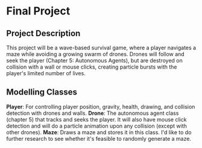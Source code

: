 # Final Project

## Project Description
This project will be a wave-based survival game, where a player navigates a maze while avoiding a growing swarm of drones. Drones will follow and seek the player (Chapter 5: Autonomous Agents), but are destroyed on collision with a wall or mouse clicks, creating particle bursts with the player's limited number of lives.

## Modelling Classes
**Player**: For controlling player position, gravity, health, drawing, and collision detection with drones and walls.
**Drone**: The autonomous agent class (chapter 5) that tracks and seeks the player. It will also have mouse click detection and will do a particle animation upon any collision (except with other drones).
**Maze**: Draws a maze and stores it in this class. I'd like to do further research to see whether it's feasible to randomly generate a maze. 
